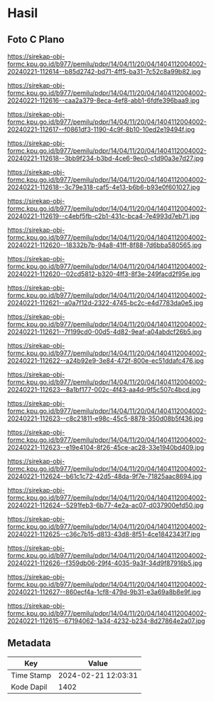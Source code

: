 # Hasil

## Foto C Plano

https://sirekap-obj-formc.kpu.go.id/b977/pemilu/pdpr/14/04/11/20/04/1404112004002-20240221-112614--b85d2742-bd71-4ff5-ba31-7c52c8a99b82.jpg

https://sirekap-obj-formc.kpu.go.id/b977/pemilu/pdpr/14/04/11/20/04/1404112004002-20240221-112616--caa2a379-8eca-4ef8-abb1-6fdfe396baa9.jpg

https://sirekap-obj-formc.kpu.go.id/b977/pemilu/pdpr/14/04/11/20/04/1404112004002-20240221-112617--f0861df3-1190-4c9f-8b10-10ed2e19494f.jpg

https://sirekap-obj-formc.kpu.go.id/b977/pemilu/pdpr/14/04/11/20/04/1404112004002-20240221-112618--3bb9f234-b3bd-4ce6-9ec0-c1d90a3e7d27.jpg

https://sirekap-obj-formc.kpu.go.id/b977/pemilu/pdpr/14/04/11/20/04/1404112004002-20240221-112618--3c79e318-caf5-4e13-b6b6-b93e0f601027.jpg

https://sirekap-obj-formc.kpu.go.id/b977/pemilu/pdpr/14/04/11/20/04/1404112004002-20240221-112619--c4ebf5fb-c2b1-431c-bca4-7e4993d7eb71.jpg

https://sirekap-obj-formc.kpu.go.id/b977/pemilu/pdpr/14/04/11/20/04/1404112004002-20240221-112620--18332b7b-94a8-41ff-8f88-7d6bba580565.jpg

https://sirekap-obj-formc.kpu.go.id/b977/pemilu/pdpr/14/04/11/20/04/1404112004002-20240221-112620--02cd5812-b320-4ff3-8f3e-249facd2f95e.jpg

https://sirekap-obj-formc.kpu.go.id/b977/pemilu/pdpr/14/04/11/20/04/1404112004002-20240221-112621--a0a7f12d-2322-4745-bc2c-e4d7783da0e5.jpg

https://sirekap-obj-formc.kpu.go.id/b977/pemilu/pdpr/14/04/11/20/04/1404112004002-20240221-112621--7f199cd0-00d5-4d82-9eaf-a04abdcf26b5.jpg

https://sirekap-obj-formc.kpu.go.id/b977/pemilu/pdpr/14/04/11/20/04/1404112004002-20240221-112622--a24b92e9-3e84-472f-800e-ec51ddafc476.jpg

https://sirekap-obj-formc.kpu.go.id/b977/pemilu/pdpr/14/04/11/20/04/1404112004002-20240221-112623--8a1bf177-002c-4f43-aa4d-9f5c507c4bcd.jpg

https://sirekap-obj-formc.kpu.go.id/b977/pemilu/pdpr/14/04/11/20/04/1404112004002-20240221-112623--c8c21811-e98c-45c5-8878-350d08b5f436.jpg

https://sirekap-obj-formc.kpu.go.id/b977/pemilu/pdpr/14/04/11/20/04/1404112004002-20240221-112623--e19e4104-8f26-45ce-ac28-33e1940bd409.jpg

https://sirekap-obj-formc.kpu.go.id/b977/pemilu/pdpr/14/04/11/20/04/1404112004002-20240221-112624--b61c1c72-42d5-48da-9f7e-71825aac8694.jpg

https://sirekap-obj-formc.kpu.go.id/b977/pemilu/pdpr/14/04/11/20/04/1404112004002-20240221-112624--5291feb3-6b77-4e2a-ac07-d037900efd50.jpg

https://sirekap-obj-formc.kpu.go.id/b977/pemilu/pdpr/14/04/11/20/04/1404112004002-20240221-112625--c36c7b15-d813-43d8-8f51-4ce1842343f7.jpg

https://sirekap-obj-formc.kpu.go.id/b977/pemilu/pdpr/14/04/11/20/04/1404112004002-20240221-112626--f359db06-29f4-4035-9a3f-34d9f87916b5.jpg

https://sirekap-obj-formc.kpu.go.id/b977/pemilu/pdpr/14/04/11/20/04/1404112004002-20240221-112627--860ecf4a-1cf8-479d-9b31-e3a69a8b8e9f.jpg

https://sirekap-obj-formc.kpu.go.id/b977/pemilu/pdpr/14/04/11/20/04/1404112004002-20240221-112615--67194062-1a34-4232-b234-8d27864e2a07.jpg


## Metadata

| Key        | Value               |
| ---------- | ------------------- |
| Time Stamp | 2024-02-21 12:03:31 |
| Kode Dapil | 1402                |




